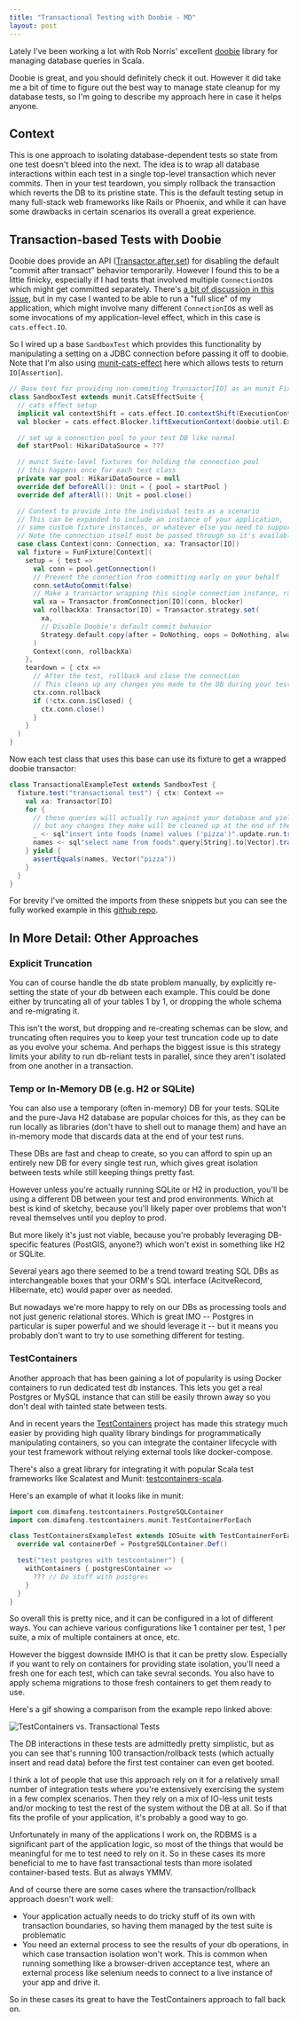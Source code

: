 ```yaml
---
title: "Transactional Testing with Doobie - MD"
layout: post
---
```


Lately I've been working a lot with Rob Norris' excellent [doobie](https://github.com/tpolecat/doobie) library for managing database queries in Scala.

Doobie is great, and you should definitely check it out. However it did take me a bit of time to figure out the best way to manage state cleanup for my database tests, so I'm going to describe my approach here in case it helps anyone.

## Context

This is one approach to isolating database-dependent tests so state from one test doesn't bleed into the next. The idea is to wrap all database interactions within each test in a single top-level transaction which never commits. Then in your test teardown, you simply rollback the transaction which reverts the DB to its pristine state. This is the default testing setup in many full-stack web frameworks like Rails or Phoenix, and while it can have some drawbacks in certain scenarios its overall a great experience.

## Transaction-based Tests with Doobie

Doobie does provide an API ([Transactor.after.set](https://javadoc.io/doc/org.tpolecat/doobie-core_2.12/latest/doobie/util/transactor$$Transactor$.html)) for disabling the default "commit after transact" behavior temporarily. However I found this to be a little finicky, especially if I had tests that involved multiple `ConnectionIO`s which might get committed separately. There's [a bit of discussion in this issue](https://github.com/tpolecat/doobie/issues/535#issuecomment-311202214), but in my case I wanted to be able to run a "full slice" of my application, which might involve many different `ConnectionIO`s as well as some invocations of my application-level effect, which in this case is `cats.effect.IO`.

So I wired up a base `SandboxTest` which provides this functionality by manipulating a setting on a JDBC connection before passing it off to doobie. Note that I'm also using [munit-cats-effect](https://github.com/typelevel/munit-cats-effect) here which allows tests to return `IO[Assertion]`.

```scala
// Base test for providing non-commiting Transactor[IO] as an munit Fixture
class SandboxTest extends munit.CatsEffectSuite {
  // cats effect setup
  implicit val contextShift = cats.effect.IO.contextShift(ExecutionContext.global)
  val blocker = cats.effect.Blocker.liftExecutionContext(doobie.util.ExecutionContexts.synchronous)

  // set up a connection pool to your test DB like normal
  def startPool: HikariDataSource = ???

  // munit Suite-level fixtures for holding the connection pool
  // this happens once for each test class
  private var pool: HikariDataSource = null
  override def beforeAll(): Unit = { pool = startPool }
  override def afterAll(): Unit = pool.close()

  // Context to provide into the individual tests as a scenario
  // This can be expanded to include an instance of your application,
  // some custom fixture instances, or whatever else you need to support your test examples
  // Note the connection itself must be passed through so it's available in teardown
  case class Context(conn: Connection, xa: Transactor[IO])
  val fixture = FunFixture[Context](
    setup = { test =>
      val conn = pool.getConnection()
      // Prevent the connection from committing early on your behalf
      conn.setAutoCommit(false)
      // Make a transactor wrapping this single connection instance, rather than the whole pool
      val xa = Transactor.fromConnection[IO](conn, blocker)
      val rollbackXa: Transactor[IO] = Transactor.strategy.set(
        xa,
        // Disable Doobie's default commit behavior
        Strategy.default.copy(after = DoNothing, oops = DoNothing, always = DoNothing)
      )
      Context(conn, rollbackXa)
    },
    teardown = { ctx =>
      // After the test, rollback and close the connection
      // This cleans up any changes you made to the DB during your test
      ctx.conn.rollback
      if (!ctx.conn.isClosed) {
        ctx.conn.close()
      }
    }
  )
}
```

Now each test class that uses this base can use its fixture to get a wrapped doobie transactor:

```scala
class TransactionalExampleTest extends SandboxTest {
  fixture.test("transactional test") { ctx: Context =>
    val xa: Transactor[IO]
    for {
      // these queries will actually run against your database and yield real results
      // but any changes they make will be cleaned up at the end of the test
      _ <- sql"insert into foods (name) values ('pizza')".update.run.transact(xa)
      names <- sql"select name from foods".query[String].to[Vector].transact(xa)
    } yield {
      assertEquals(names, Vector("pizza"))
    }
  }
}
```

For brevity I've omitted the imports from these snippets but you can see the fully worked example in this [github repo](https://github.com/worace/doobie-transactional-tests).

## In More Detail: Other Approaches

### Explicit Truncation

You can of course handle the db state problem manually, by explicitly re-setting the state of your db between each example. This could be done either by truncating all of your tables 1 by 1, or dropping the whole schema and re-migrating it.

This isn't the worst, but dropping and re-creating schemas can be slow, and truncating often requires you to keep your test truncation code up to date as you evolve your schema. And perhaps the biggest issue is this strategy limits your ability to run db-reliant tests in parallel, since they aren't isolated from one another in a transaction.

### Temp or In-Memory DB (e.g. H2 or SQLite)

You can also use a temporary (often in-memory) DB for your tests. SQLite and the pure-Java H2 database are popular choices for this, as they can be run locally as libraries (don't have to shell out to manage them) and have an in-memory mode that discards data at the end of your test runs.

These DBs are fast and cheap to create, so you can afford to spin up an entirely new DB for every single test run, which gives great isolation between tests while still keeping things pretty fast.

However unless you're actually running SQLite or H2 in production, you'll be using a different DB between your test and prod environments. Which at best is kind of sketchy, because you'll likely paper over problems that won't reveal themselves until you deploy to prod.

But more likely it's just not viable, because you're probably leveraging DB-specific features (PostGIS, anyone?) which won't exist in something like H2 or SQLite.

Several years ago there seemed to be a trend toward treating SQL DBs as interchangeable boxes that your ORM's SQL interface (AcitveRecord, Hibernate, etc) would paper over as needed.

But nowadays we're more happy to rely on our DBs as processing tools and not just generic relational stores. Which is great IMO -- Postgres in particular is super powerful and we should leverage it -- but it means you probably don't want to try to use something different for testing.

### TestContainers

Another approach that has been gaining a lot of popularity is using Docker containers to run dedicated test db instances. This lets you get a real Postgres or MySQL instance that can still be easily thrown away so you don't deal with tainted state between tests.

And in recent years the [TestContainers](https://www.testcontainers.org/) project has made this strategy much easier by providing high quality library bindings for programmatically manipulating containers, so you can integrate the container lifecycle with your test framework without relying external tools like docker-compose.

There's also a great library for integrating it with popular Scala test frameworks like Scalatest and Munit: [testcontainers-scala](https://github.com/testcontainers/testcontainers-scala).

Here's an example of what it looks like in munit:

```scala
import com.dimafeng.testcontainers.PostgreSQLContainer
import com.dimafeng.testcontainers.munit.TestContainerForEach

class TestContainersExampleTest extends IOSuite with TestContainerForEach {
  override val containerDef = PostgreSQLContainer.Def()

  test("test postgres with testcontainer") {
    withContainers { postgresContainer =>
      ??? // Do stuff with postgres
    }
  }
}
```

So overall this is pretty nice, and it can be configured in a lot of different ways. You can achieve various configurations like 1 container per test, 1 per suite, a mix of multiple containers at once, etc.

However the biggest downside IMHO is that it can be pretty slow. Especially if you want to rely on containers for providing state isolation, you'll need a fresh one for each test, which can take sevral seconds. You also have to apply schema migrations to those fresh containers to get them ready to use.

Here's a gif showing a comparison from the example repo linked above:

![TestContainers vs. Transactional Tests](/public/images/transactional_vs_testcontainers.gif)

The DB interactions in these tests are admittedly pretty simplistic, but as you can see that's running 100 transaction/rollback tests (which actually insert and read data) before the first test container can even get booted.

I think a lot of people that use this approach rely on it for a relatively small number of integration tests where you're extensively exercising the system in a few complex scenarios. Then they rely on a mix of IO-less unit tests and/or mocking to test the rest of the system without the DB at all. So if that fits the profile of your application, it's probably a good way to go.

Unfortunately in many of the applications I work on, the RDBMS is a significant part of the application logic, so most of the things that would be meaningful for me to test need to rely on it. So in these cases its more beneficial to me to have fast transactional tests than more isolated container-based tests. But as always YMMV.

And of course there are some cases where the transaction/rollback approach doesn't work well:

* Your application actually needs to do tricky stuff of its own with transaction boundaries, so having them managed by the test suite is problematic
* You need an external process to see the results of your db operations, in which case transaction isolation won't work. This is common when running something like a browser-driven acceptance test, where an external process like selenium needs to connect to a live instance of your app and drive it.

So in these cases its great to have the TestContainers approach to fall back on.
